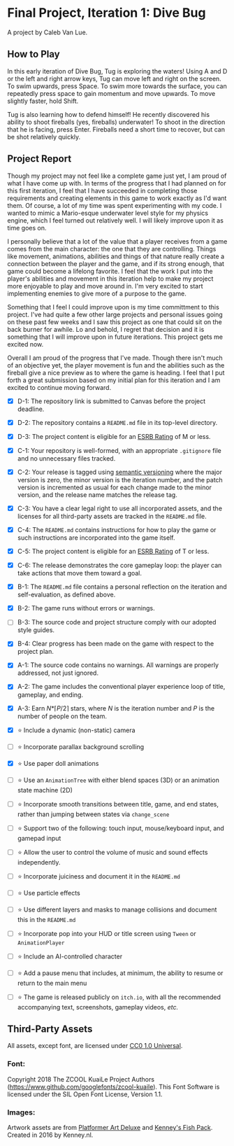 # Final Project, Iteration 1: Dive Bug
A project by Caleb Van Lue.

## How to Play
In this early iteration of Dive Bug, Tug is exploring the waters! Using A and D or the left and right arrow keys, Tug can move left and right on the screen. To swim upwards, press Space. To swim more towards the surface, you can repeatedly press space to gain momentum and move upwards. To move slightly faster, hold Shift. 

Tug is also learning how to defend himself! He recently discovered his ability to shoot fireballs (yes, fireballs) underwater! To shoot in the direction that he is facing, press Enter. Fireballs need a short time to recover, but can be shot relatively quickly. 


## Project Report
Though my project may not feel like a complete game just yet, I am proud of what I have come up with. In terms of the progress that I had planned on for this first iteration, I feel that I have succeeded in completing those requirements and creating elements in this game to work exactly as I'd want them. Of course, a lot of my time was spent experimenting with my code. I wanted to mimic a Mario-esque underwater level style for my physics engine, which I feel turned out relatively well. I will likely improve upon it as time goes on.

I personally believe that a lot of the value that a player receives from a game comes from the main character: the one that they are controlling. Things like movement, animations, abilities and things of that nature really create a connection between the player and the game, and if its strong enough, that game could become a lifelong favorite. I feel that the work I put into the player's abilities and movement in this iteration help to make my project more enjoyable to play and move around in. I'm very excited to start implementing enemies to give more of a purpose to the game.

Something that I feel I could improve upon is my time committment to this project. I've had quite a few other large projects and personal issues going on these past few weeks and I saw this project as one that could sit on the back burner for awhile. Lo and behold, I regret that decision and it is something that I will improve upon in future iterations. This project gets me excited now.

Overall I am proud of the progress that I've made. Though there isn't much of an objective yet, the player movement is fun and the abilities such as the fireball give a nice preview as to where the game is heading. I feel that I put forth a great submission based on my initial plan for this iteration and I am excited to continue moving forward. 


- [X] D-1: The repository link is submitted to Canvas before the project deadline.
- [X] D-2: The repository contains a <code>README.md</code> file in its top-level directory.
- [X] D-3: The project content is eligible for an <a href="https://www.esrb.org/ratings-guide/">ESRB Rating</a> of M or less.
- [X] C-1: Your repository is well-formed, with an appropriate <code>.gitignore</code> file and no unnecessary files tracked.
- [X] C-2: Your release is tagged using <a href="https://semver.org/">semantic versioning</a> where the major version is zero, the minor version is the iteration number, and the patch version is incremented as usual for each change made to the minor version, and the release name matches the release tag.
- [X] C-3: You have a clear legal right to use all incorporated assets, and the licenses for all third-party assets are tracked in the <code>README.md</code> file.
- [X] C-4: The <code>README.md</code> contains instructions for how to play the game or such instructions are incorporated into the game itself.
- [X] C-5: The project content is eligible for an <a href="https://www.esrb.org/ratings-guide/">ESRB Rating</a> of T or less.
- [X] C-6: The release demonstrates the core gameplay loop: the player can take actions that move them toward a goal.
- [X] B-1: The <code>README.md</code> file contains a personal reflection on the iteration and self-evaluation, as defined above.
- [X] B-2: The game runs without errors or warnings.
- [ ] B-3: The source code and project structure comply with our adopted style guides.
- [X] B-4: Clear progress has been made on the game with respect to the project plan.
- [X] A-1: The source code contains no warnings. All warnings are properly addressed, not just ignored.
- [X] A-2: The game includes the conventional player experience loop of title, gameplay, and ending.
- [X] A-3: Earn <em>N</em>*&lceil;<em>P</em>/2&rceil; stars, where <em>N</em> is the iteration number and <em>P</em> is the number of people on the team.
- [X] ⭐ Include a dynamic (non-static) camera
- [ ] ⭐ Incorporate parallax background scrolling
- [X] ⭐ Use paper doll animations
- [ ] ⭐ Use an <code>AnimationTree</code> with either blend spaces (3D) or an animation state machine (2D)
- [ ] ⭐ Incorporate smooth transitions between title, game, and end states, rather than jumping between states via <code>change_scene</code>
- [ ] ⭐ Support two of the following: touch input, mouse/keyboard input, and gamepad input
- [ ] ⭐ Allow the user to control the volume of music and sound effects independently.
- [ ] ⭐ Incorporate juiciness and document it in the <code>README.md</code>
- [ ] ⭐ Use particle effects
- [ ] ⭐ Use different layers and masks to manage collisions and document this in the <code>README.md</code>
- [ ] ⭐ Incorporate pop into your HUD or title screen using <code>Tween</code> or <code>AnimationPlayer</code>
- [ ] ⭐ Include an AI-controlled character
- [ ] ⭐ Add a pause menu that includes, at minimum, the ability to resume or return to the main menu
- [ ] ⭐ The game is released publicly on <code>itch.io</code>, with all the recommended accompanying text, screenshots, gameplay videos, <i>etc.</i>




## Third-Party Assets
All assets, except font, are licensed under [CC0 1.0 Universal](https://creativecommons.org/publicdomain/zero/1.0/). 

### Font: 
Copyright 2018 The ZCOOL KuaiLe Project Authors (https://www.github.com/googlefonts/zcool-kuaile). This Font Software is licensed under the SIL Open Font License, Version 1.1.

### Images:
Artwork assets are from [Platformer Art Deluxe](https://kenney.nl/assets/platformer-art-deluxe) and [Kenney's Fish Pack](https://kenney.nl/assets/fish-pack). Created in 2016 by Kenney.nl.
